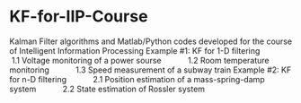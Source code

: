# KF-for-IIP-Course
Kalman Filter algorithms and Matlab/Python codes developed for the course of Intelligent Information Processing
Example #1: KF for 1-D filtering
            1.1 Voltage monitoring of a power sourse
            1.2 Room temperature monitoring
            1.3 Speed measurement of a subway train
Example #2: KF for n-D filtering
            2.1 Position estimation of a mass-spring-damp system
            2.2 State estimation of Rossler system
